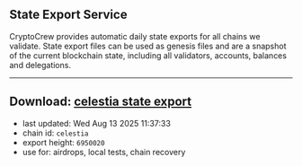 ## State Export Service
CryptoCrew provides automatic daily state exports for all chains we validate. State export files can be used as genesis files and are a snapshot of the current blockchain state, including all validators, accounts, balances and delegations.

---
**Download: [celestia state export](https://dl-eu2.ccvalidators.com/SERVICE/celestia/celestia_export_6950020.json)**
---

- last updated: Wed Aug 13 2025 11:37:33
- chain id: `celestia`
- export height: `6950020`
- use for: airdrops, local tests, chain recovery
